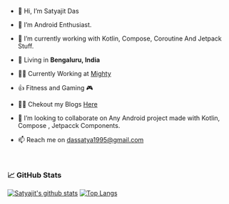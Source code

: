 - 👋 Hi, I’m Satyajit Das
- 👀 I’m Android Enthusiast.
- 🌱 I’m currently working with Kotlin, Compose, Coroutine And Jetpack Stuff.

- 🗼 Living in **Bengaluru, India**
- 👨‍💻 Currently Working at [Mighty](https://getmighty.in)
- 👍 Fitness and Gaming 🎮

- 👨‍💻 Chekout my Blogs [Here](https://satyajitdas.tech)

- 💞️ I’m looking to collaborate on Any Android project made with Kotlin, Compose , Jetpacck Components.
- 📫 Reach me on dassatya1995@gmail.com

<br/>


### 📈 GitHub Stats

[![Satyajit's github stats](https://github-readme-stats.vercel.app/api?username=satyajitdas95&show_icons=true&line_height=21&show_icons=true&theme=vue&hide_border=true)](https://github.com/anuraghazra/github-readme-stats)
[![Top Langs](https://github-readme-stats.vercel.app/api/top-langs/?username=satyajitdas95&show_icons=true&layout=compact&theme=vue&hide_border=true)](https://github.com/anuraghazra/github-readme-stats)


<!---
dassatya1995/dassatya1995 is a ✨ special ✨ repository because its `README.md` (this file) appears on your GitHub profile.
You can click the Preview link to take a look at your changes.
--->
